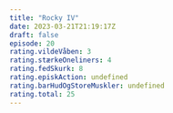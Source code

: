 ```yaml
---
title: "Rocky IV"
date: 2023-03-21T21:19:17Z
draft: false
episode: 20
rating.vildeVåben: 3
rating.stærkeOneliners: 4
rating.fedSkurk: 8
rating.episkAction: undefined
rating.barHudOgStoreMuskler: undefined
rating.total: 25
---
```



